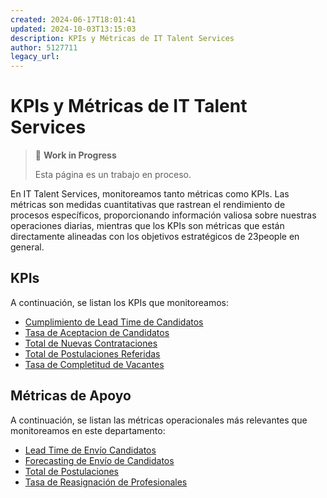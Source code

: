 ```yaml
---
created: 2024-06-17T18:01:41
updated: 2024-10-03T13:15:03
description: KPIs y Métricas de IT Talent Services
author: 5127711
legacy_url: 
---
```


# KPIs y Métricas de IT Talent Services

> 🚧 **Work in Progress**
>
> Esta página es un trabajo en proceso.

En IT Talent Services, monitoreamos tanto métricas como KPIs. Las métricas son medidas cuantitativas que rastrean el rendimiento de procesos específicos, proporcionando información valiosa sobre nuestras operaciones diarias, mientras que los KPIs son métricas que están directamente alineadas con los objetivos estratégicos de 23people en general.

## KPIs

A continuación, se listan los KPIs que monitoreamos:

* [Cumplimiento de Lead Time de Candidatos](kpis/cumplimiento-lead-time-candidatos)
* [Tasa de Aceptacion de Candidatos](tasa-aceptacion-candidatos)
* [Total de Nuevas Contrataciones](total-nuevas-contrataciones)
* [Total de Postulaciones Referidas](total-postulaciones-referidas)
* [Tasa de Completitud de Vacantes](tasa-completitud-vacantes)

## Métricas de Apoyo

A continuación, se listan las métricas operacionales más relevantes que monitoreamos en este departamento:

* [Lead Time de Envío Candidatos](metrics/lead-time-candidatos)
* [Forecasting de Envío de Candidatos](forecasting-candidatos)
* [Total de Postulaciones](total-postulaciones)
* [Tasa de Reasignación de Profesionales](tasa-reasignacion)
